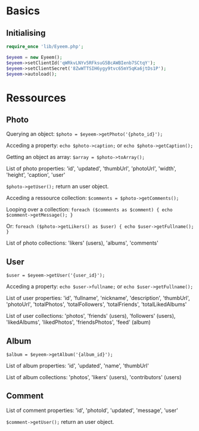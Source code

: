 Basics
======

Initialising
------------

```php
require_once 'lib/Eyeem.php';

$eyeem = new Eyeem();
$eyeem->setClientId('qWRkvLNYv5RFksuG5BcAWBIenb7SCtqY');
$eyeem->setClientSecret('8ZwWTTSIH6ygy9tvc65mY5qKa6jtDs1P');
$eyeem->autoload();
```

Ressources
==========

Photo
------

Querying an object: ```$photo = $eyeem->getPhoto('{photo_id}');```

Acceding a property: ```echo $photo->caption;``` or ```echo $photo->getCaption();```

Getting an object as array: ```$array = $photo->toArray();```

List of photo properties:
  'id', 'updated', 'thumbUrl', 'photoUrl', 'width', 'height', 'caption', 'user'

```$photo->getUser();``` return an user object.

Acceding a ressource collection: ```$comments = $photo->getComments();```

Looping over a collection: ```foreach ($comments as $comment) { echo $comment->getMessage(); }```

Or: ```foreach ($photo->getLikers() as $user) { echo $user->getFullname(); }```

List of photo collections:
  'likers' (users), 'albums', 'comments'

User
----

```$user = $eyeem->getUser('{user_id}');```

Acceding a property: ```echo $user->fullname;``` or ```echo $user->getFullname();```

List of user properties:
  'id', 'fullname', 'nickname', 'description', 'thumbUrl', 'photoUrl',
  'totalPhotos', 'totalFollowers', 'totalFriends', 'totalLikedAlbums'

List of user collections:
  'photos', 'friends' (users), 'followers' (users), 'likedAlbums', 'likedPhotos', 'friendsPhotos', 'feed' (album)

Album
------

```$album = $eyeem->getAlbum('{album_id}');```

List of album properties: 'id', 'updated', 'name', 'thumbUrl'

List of album collections:
  'photos', 'likers' (users), 'contributors' (users)

Comment
-------

List of comment properties: 'id', 'photoId', 'updated', 'message', 'user'

```$comment->getUser();``` return an user object.
